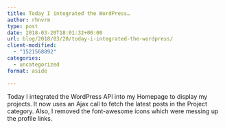 ```yaml
---
title: Today I integrated the WordPress…
author: rhnvrm
type: post
date: 2018-03-20T18:01:32+00:00
url: blog/2018/03/20/today-i-integrated-the-wordpress/
client-modified:
  - "1521568892"
categories:
  - uncategorized
format: aside

---
```

Today I integrated the WordPress API into my Homepage to display my projects. It now uses an Ajax call to fetch the latest posts in the Project category. Also, I removed the font-awesome icons which were messing up the profile links.